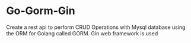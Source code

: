 # Go-Gorm-Gin
Create a rest api to perform CRUD Operations with Mysql database using the ORM for Golang called GORM. Gin web framework is used 
